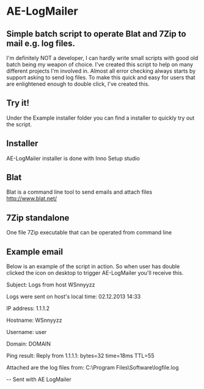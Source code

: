 AE-LogMailer
=========

Simple batch script to operate Blat and 7Zip to mail e.g. log files.
---------------------------------------------------------------------
I'm definitely NOT a developer, I can hardly write small scripts with good old batch being my weapon of choice.
I've created this script to help on many different projects I'm involved in. Almost all error checking always starts by support asking to send log files. To make this quick and easy for users that are enlightened enough to double click, I've created this.

Try it!
-------
Under the Example installer folder you can find a installer to quickly try out the script.

Installer
----------
AE-LogMailer installer is done with Inno Setup studio

Blat
------
Blat is a command line tool to send emails and attach files
http://www.blat.net/


7Zip standalone
----------------
One file 7Zip executable that can be operated from command line

Example email
--------------

Below is an example of the script in action. So when user has double clicked the icon on desktop to
trigger AE-LogMailer you'll receive this.

Subject: Logs from host WSnnyyzz

Logs were sent on host's local time:
02.12.2013 14:33

IP address:
1.1.1.2

Hostname:
WSnnyyzz

Username:
user 

Domain:
DOMAIN

Ping result:
Reply from 1.1.1.1: bytes=32 time=18ms TTL=55 



Attached are the log files from:
C:\Program Files\Software\logfile.log 

--
Sent with AE LogMailer
